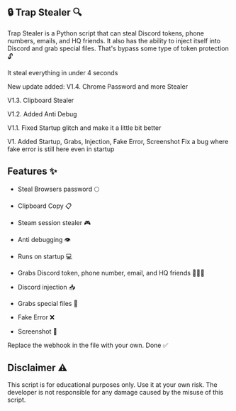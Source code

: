 ## 🔒 Trap Stealer 🔍

Trap Stealer is a Python script that can steal Discord tokens, phone numbers, emails, and HQ friends. It also has the ability to inject itself into Discord and grab special files. That's bypass some type of token protection 🔓

It steal everything in under 4 seconds

New update added:
V1.4. Chrome Password and more Stealer

V1.3. Clipboard Stealer

V1.2. Added Anti Debug

V1.1. Fixed Startup glitch and make it a little bit better

V1. Added Startup, Grabs, Injection, Fake Error, Screenshot
Fix a bug where fake error is still here even in startup


## Features ✨

- Steal Browsers password 🌕

- Clipboard Copy 📋

- Steam session stealer 🎮

- Anti debugging 👁️

- Runs on startup 💻

- Grabs Discord token, phone number, email, and HQ friends 📱📧👥

- Discord injection 📥

- Grabs special files 📂

- Fake Error ❌

- Screenshot 📸


Replace the webhook in the file with your own.
Done ✅

## Disclaimer ⚠️
This script is for educational purposes only. Use it at your own risk. The developer is not responsible for any damage caused by the misuse of this script.
